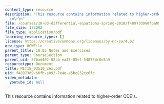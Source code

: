 ```yaml
---
content_type: resource
description: "This resource contains information related to higher-order ODE's. \r\
  \n\r\n"
file: /courses/18-03-differential-equations-spring-2010/f48973d960fba0937e4ea5bc832cc6fc_MIT18_03S10_2ex.pdf
file_size: 172202
file_type: application/pdf
learning_resource_types: []
license: https://creativecommons.org/licenses/by-nc-sa/4.0/
ocw_type: OCWFile
parent_title: 18.03 Notes and Exercises
parent_type: CourseSection
parent_uid: 57bad402-02cb-ea33-05ef-548784c0e8a9
resourcetype: Document
title: MIT18_03S10_2ex.pdf
uid: f48973d9-60fb-a093-7e4e-a5bc832cc6fc
video_metadata:
  youtube_id: null
---
```

This resource contains information related to higher-order ODE's. 

